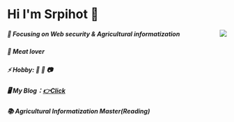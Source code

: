 # Hi I'm Srpihot 👋
<img align="right" src="https://github-readme-stats.vercel.app/api?username=Srpihot&show_icons=true">

##### :orange_book: Focusing on Web security & Agricultural informatization
##### :meat_on_bone: Meat lover
##### ⚡ Hobby: 🏀 🎸 📷
##### 🖥 My Blog：[👉Click](https://blog.srpihot.site)
##### 📚 Agricultural Informatization Master(Reading)

